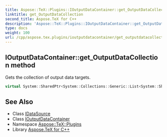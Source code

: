 ```yaml
---
title: Aspose::TeX::Plugins::IOutputDataContainer::get_OutputDataCollection method
linktitle: get_OutputDataCollection
second_title: Aspose.TeX for C++
description: 'Aspose::TeX::Plugins::IOutputDataContainer::get_OutputDataCollection method. Gets the collection of output data targets in C++.'
type: docs
weight: 100
url: /cpp/aspose.tex.plugins/ioutputdatacontainer/get_outputdatacollection/
---
```

## IOutputDataContainer::get_OutputDataCollection method


Gets the collection of output data targets.

```cpp
virtual System::SharedPtr<System::Collections::Generic::List<System::SharedPtr<IDataSource>>> Aspose::TeX::Plugins::IOutputDataContainer::get_OutputDataCollection()=0
```

## See Also

* Class [IDataSource](../../idatasource/)
* Class [IOutputDataContainer](../)
* Namespace [Aspose::TeX::Plugins](../../)
* Library [Aspose.TeX for C++](../../../)
